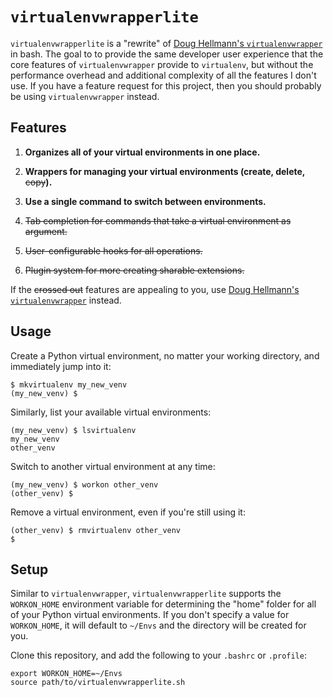 `virtualenvwrapperlite`
=========================

`virtualenvwrapperlite` is a "rewrite" of [Doug Hellmann's
`virtualenvwrapper`](https://pypi.python.org/pypi/virtualenvwrapper) in bash.
The goal to to provide the same developer user experience that the core
features of `virtualenvwrapper` provide to `virtualenv`, but without the
performance overhead and additional complexity of all the features I don't use.
If you have a feature request for this project, then you should probably be
using `virtualenvwrapper` instead.

Features
--------

1. **Organizes all of your virtual environments in one place.**

2. **Wrappers for managing your virtual environments (create, delete,** ~~copy~~**).**

3. **Use a single command to switch between environments.**

4. ~~Tab completion for commands that take a virtual environment as argument.~~

5. ~~User-configurable hooks for all operations.~~

6. ~~Plugin system for more creating sharable extensions.~~

If the ~~crossed out~~ features are appealing to you, use [Doug Hellmann's
`virtualenvwrapper`](https://pypi.python.org/pypi/virtualenvwrapper) instead.

Usage
-----

Create a Python virtual environment, no matter your working directory, and
immediately jump into it:

    $ mkvirtualenv my_new_venv
    (my_new_venv) $

Similarly, list your available virtual environments:

    (my_new_venv) $ lsvirtualenv
    my_new_venv
    other_venv

Switch to another virtual environment at any time:

    (my_new_venv) $ workon other_venv
    (other_venv) $

Remove a virtual environment, even if you're still using it:

    (other_venv) $ rmvirtualenv other_venv
    $

Setup
-----

Similar to `virtualenvwrapper`, `virtualenvwrapperlite` supports the
`WORKON_HOME` environment variable for determining the "home" folder for all
of your Python virtual environments. If you don't specify a value for
`WORKON_HOME`, it will default to `~/Envs` and the directory will be
created for you.

Clone this repository, and add the following to your `.bashrc` or
`.profile`:

    export WORKON_HOME=~/Envs
    source path/to/virtualenvwrapperlite.sh
